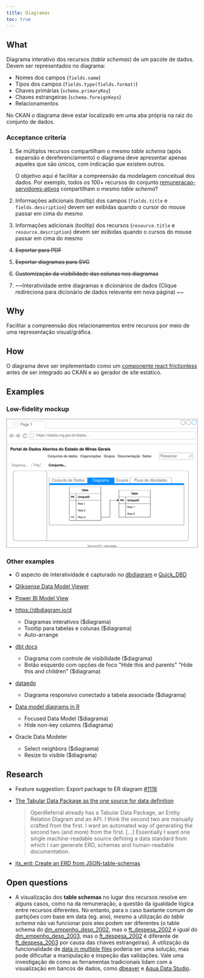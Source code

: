 ```yaml
---
title: Diagramas
toc: true
---
```


## What

Diagrama interativo dos recursos (_table schemas_) de um pacote de dados. Devem ser representados no diagrama:

- Nomes dos campos (`fields.name`)
- Tipos dos campos (`fields.type(fields.format)`)
- Chaves primárias (`schema.primaryKey`)
- Chaves estrangeiras (`schema.foreignKeys`)
- Relacionamentos

No CKAN o diagrama deve estar localizado em uma aba própria na raiz do conjunto de dados.

### Acceptance criteria

1. Se múltiplos recursos compartilham o mesmo _table schema_ (após expansão e dereferenciamento) o diagrama deve apresentar apenas aqueles que são únicos, com indicação que existem outros.

    O objetivo aqui é facilitar a compreensão da modelagem conceitual dos dados. Por exemplo, todos os 100+ recursos do conjunto [remuneracao-servidores-ativos](https://dados.mg.gov.br/dataset/remuneracao-servidores-ativos) compartilham o mesmo _table schema_?
1. Informações adicionais (tooltip) dos campos (`fields.title` e `fields.description`) devem ser exibidas quando o cursor do mouse passar em cima do mesmo
1. Informações adicionais (tooltip) dos recursos (`resource.title` e `resource.description`) devem ser exibidas quando o cursos do mouse passar em cima do mesmo
1. ~~Exportar para PDF~~
1. ~~Exportar diagramas para SVG~~
1. ~~Customização da visibilidade das colunas nos diagramas~~
1. ~~Interatividade entre diagramas e dicionários de dados (Clique redireciona para dicionário de dados relevante em nova página) ~~

## Why

Facilitar a compreensão dos relacionamentos entre recursos por meio de uma representação visual/gráfica.

## How

O diagrama deve ser implementado como um [componente react frictionless](https://github.com/frictionlessdata/components) antes de ser integrado ao CKAN e ao gerador de site estático.

## Examples

### Low-fidelity mockup

![](/static/20220419T211500.drawio.svg)

### Other examples

- O aspecto de interatividade é capturado no [dbdiagram](https://dbdiagram.io/d) e [Quick_DBD](https://app.quickdatabasediagrams.com/#/)

- [Qliksense Data Model Viewer](https://subscription.packtpub.com/book/big_data_and_business_intelligence/9781788997058/1/ch01lvl1sec17/previewing-data-in-the-data-model-viewer)

- [Power BI Model View](https://docs.microsoft.com/en-us/power-bi/transform-model/desktop-relationship-view)

- https://dbdiagram.io/d

    - Diagramas interativos ($diagrama)
    - Tooltip para tabelas e colunas ($diagrama)
    - Auto-arrange

- [dbt docs](https://www.getdbt.com/mrr-playbook/#!/model/model.acme.customer_churn_month)

    - Diagrama com controle de visibilidade ($diagrama)
    - Botão esquerdo com opções de foco "Hide this and parents" "Hide this and children" ($diagrama)

- [dataedo](https://dataedo.com/samples/html/Data_warehouse/index.html)

    - Diagrama responsivo conectado a tabela associada ($diagrama)

- [Data model diagrams in R](https://github.com/bergant/datamodelr)

    - Focused Data Model ($diagrama)
    - Hide non-key columns ($diagrama)

- Oracle Data Modeler
  
  - Select neighbors ($diagrama)
  - Resize to visible ($diagrama)

## Research

- Feature suggestion: Export package to ER diagram [#1118](https://github.com/frictionlessdata/frictionless-py/issues/1118)

- [The Tabular Data Package as the one source for data definition](https://discuss.okfn.org/t/the-tabular-data-package-as-the-one-source-for-data-definition/8598)

    > OpenReferral already has a Tabular Data Package, an Entity Relation Diagram and an API. I think the second two are manually crafted from the first. I want an automated way of generating the second two (and more) from the first. [...] Essentially I want one single machine-readable source defining a data standard from which I can generate ERD, schemas and human-readable documentation.

- [jts_erd: Create an ERD from JSON-table-schemas](https://github.com/iburadempa/jts_erd)

## Open questions

- A visualização dos __table schemas__ no lugar dos recursos resolve em alguns casos, como na da remuneração, a questão da igualdade lógica entre recursos diferentes. No entanto, para o caso bastante comum de partições com base em data (eg. ano), mesmo a utilização do _table schema_ não vai funcionar pois eles podem ser diferentes (o table schema do [dm_empenho_desp_2002](https://github.com/transparencia-mg/age7/blob/main/schemas/ft_despesa_2003.yaml), mas o [ft_despesa_2002](https://github.com/transparencia-mg/age7/blob/main/schemas/dm_empenho_desp_2002.yaml) é igual do [dm_empenho_desp_2003](https://github.com/transparencia-mg/age7/blob/main/schemas/ft_despesa_2002.yaml), mas o [ft_despesa_2002](https://github.com/transparencia-mg/age7/blob/main/schemas/dm_empenho_desp_2002.yaml) é diferente de [ft_despesa_2003](https://github.com/transparencia-mg/age7/blob/main/schemas/ft_despesa_2002.yaml) por causa das chaves estrangeiras). A utilização da funcionalidade de [data in multiple files](https://github.com/dados-mg/issues/issues/12) poderia ser uma solução, mas pode dificultar a manipulação e inspeção das validações. Vale uma investigação de como as ferramentas tradicionais lidam com a visualização em bancos de dados, como [dbeaver](https://github.com/dbeaver/dbeaver/issues/8735) e [Aqua Data Studio](https://www.aquaclusters.com/app/home/project/public/aquadatastudio/issue/13884).